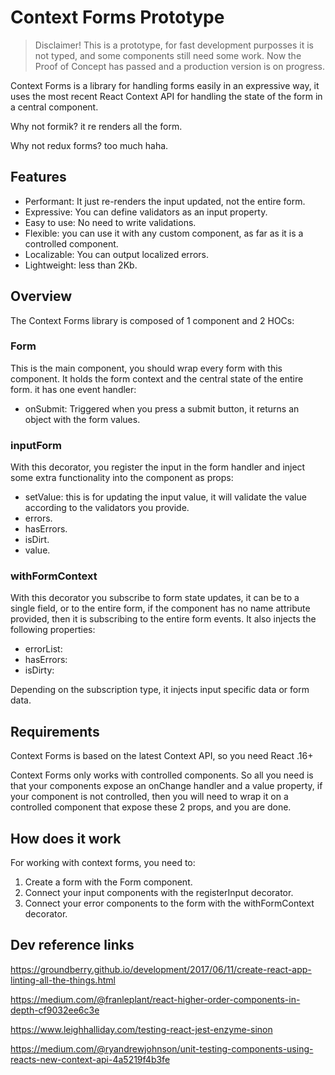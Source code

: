 # Context Forms Prototype

> Disclaimer! This is a prototype, for fast development purposses it is
> not typed, and some components still need some work. Now the Proof of
> Concept has passed and a production version is on progress.

Context Forms is a library for handling forms easily in an expressive
way, it uses the most recent React Context API for handling the state of
the form in a central component.

Why not formik? it re renders all the form.

Why not redux forms? too much haha.

## Features

- Performant: It just re-renders the input updated, not the entire
  form.
- Expressive: You can define validators as an input property.
- Easy to use: No need to write validations.
- Flexible: you can use it with any custom component, as far as it is a
  controlled component.
- Localizable: You can output localized errors.
- Lightweight: less than 2Kb.

## Overview

The Context Forms library is composed of 1 component and 2 HOCs:

### Form

This is the main component, you should wrap every form with this
component. It holds the form context and the central state of the entire
form. it has one event handler:

- onSubmit: Triggered when you press a submit button, it returns an
  object with the form values.

### inputForm

With this decorator, you register the input in the form handler and
inject some extra functionality into the component as props:

- setValue: this is for updating the input value, it will validate the
  value according to the validators you provide.
- errors.
- hasErrors.
- isDirt.
- value.

### withFormContext

With this decorator you subscribe to form state updates, it can be to a
single field, or to the entire form, if the component has no name
attribute provided, then it is subscribing to the entire form events. It
also injects the following properties:

- errorList:
- hasErrors:
- isDirty:

Depending on the subscription type, it injects input specific data or
form data.

## Requirements

Context Forms is based on the latest Context API, so you need React .16+

Context Forms only works with controlled components. So all you need is
that your components expose an onChange handler and a value property, if
your component is not controlled, then you will need to wrap it on a
controlled component that expose these 2 props, and you are done.

## How does it work

For working with context forms, you need to:

1. Create a form with the Form component.
2. Connect your input components with the registerInput decorator.
3. Connect your error components to the form with the withFormContext
   decorator.

## Dev reference links

https://groundberry.github.io/development/2017/06/11/create-react-app-linting-all-the-things.html

https://medium.com/@franleplant/react-higher-order-components-in-depth-cf9032ee6c3e

https://www.leighhalliday.com/testing-react-jest-enzyme-sinon

https://medium.com/@ryandrewjohnson/unit-testing-components-using-reacts-new-context-api-4a5219f4b3fe